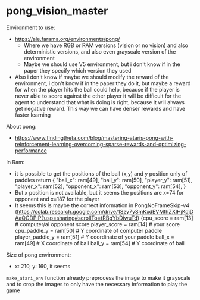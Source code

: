 # pong_vision_master


Environment to use:
- https://ale.farama.org/environments/pong/
  - Where we have RGB or RAM versions (vision or no vision) and also deterministic versions, and also even grayscale version of the environment
  - Maybe we should use V5 environment, but i don't know if in the paper they specify which version they used
- Also i don't know if maybe we should modify the reward of the environment, i don't know if in the paper they do it, but maybe a reward for when the player hits the ball could help, because if the player is never able to score against the other player it will be difficult for the agent to understand that what is doing is right, because it will always get negative reward. This way we can have denser rewards and have faster learning

About pong:
- https://www.findingtheta.com/blog/mastering-ataris-pong-with-reinforcement-learning-overcoming-sparse-rewards-and-optimizing-performance

In Ram:
- it is possible to get the positions of the ball (x,y) and y position only of paddles return {
            "ball_x": ram[49],
            "ball_y": ram[50],
            "player_y": ram[51],
            "player_x": ram[52],
            "opponent_x": ram[53],
            "opponent_y": ram[54],
        }
- But x position is not available, but it seems the positions are x=74 for opponent and x=187 for the player
- It seems this is maybe the correct information in PongNoFrameSkip-v4 (https://colab.research.google.com/drive/1Szy7ySmKxdEVMthZXIHjKdjDAaQGDPIP?usp=sharing#scrollTo=tRBgYbDiwuTd) {cpu_score = ram[13]      # computer/ai opponent score 
            player_score = ram[14]   # your score            
            cpu_paddle_y = ram[50]     # Y coordinate of computer paddle
            player_paddle_y = ram[51]  # Y coordinate of your paddle
            ball_x = ram[49]           # X coordinate of ball
            ball_y = ram[54]           # Y coordinate of ball


Size of pong environment:
- x: 210, y: 160, it seems

`make_atari_env` function already preprocess the image to make it grayscale and to crop the images to only have the necessary information to play the game